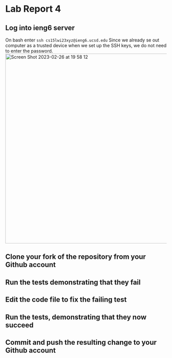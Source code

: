 # Lab Report 4

## Log into ieng6 server
On bash enter `ssh cs15lwi23xyz@ieng6.ucsd.edu`
Since we already se out computer as a trusted device when we set up the SSH keys, we do not need to enter the password.
<img width="594" alt="Screen Shot 2023-02-26 at 19 58 12" src="https://user-images.githubusercontent.com/83614302/221471046-f50edb57-5108-4bd8-8ce8-5a928bdc724d.png">


## Clone your fork of the repository from your Github account

## Run the tests demonstrating that they fail

## Edit the code file to fix the failing test

## Run the tests, demonstrating that they now succeed

## Commit and push the resulting change to your Github account
